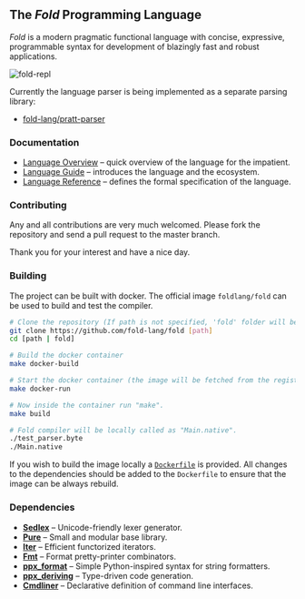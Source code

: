 ## The _Fold_ Programming Language

_Fold_ is a modern pragmatic functional language with concise, expressive, programmable syntax for development of blazingly fast and robust applications.

![fold-repl](https://github.com/fold-lang/pratt/raw/master/resources/screenshot-1.png)

Currently the language parser is being implemented as a separate parsing library:

- [fold-lang/pratt-parser](https://github.com/fold-lang/pratt-parser)


### Documentation

- [Language Overview](https://github.com/fold-lang/fold/wiki/Language-Overview) – quick overview of the language for the impatient.
- [Language Guide](https://github.com/fold-lang/fold/wiki/Language-Guide) – introduces the language and the ecosystem.
- [Language Reference](https://github.com/fold-lang/fold/wiki/Language-Reference) – defines the formal specification of the language.


### Contributing

Any and all contributions are very much welcomed. Please fork the repository and send a pull request to the master branch.

Thank you for your interest and have a nice day.


### Building

The project can be built with docker. The official image `foldlang/fold` can be used to build and test the compiler.

```bash
# Clone the repository (If path is not specified, 'fold' folder will be created in the current path)
git clone https://github.com/fold-lang/fold [path]
cd [path | fold]

# Build the docker container
make docker-build

# Start the docker container (the image will be fetched from the registry)
make docker-run

# Now inside the container run "make".
make build

# Fold compiler will be locally called as "Main.native".
./test_parser.byte
./Main.native
```

If you wish to build the image locally a [`Dockerfile`]() is provided. All
changes to the dependencies should be added to the `Dockerfile` to ensure that
the image can be always rebuild.


### Dependencies

- [**Sedlex**](https://github.com/alainfrisch/sedlex) – Unicode-friendly lexer generator.
- [**Pure**](https://github.com/rizo/pure) – Small and modular base library.
- [**Iter**](https://github.com/rizo/pure) – Efficient functorized iterators.
- [**Fmt**](https://github.com/dbuenzli/fmt) – Format pretty-printer combinators.
- [**ppx_format**](https://github.com/rizo/ppx_format) – Simple Python-inspired syntax for string formatters.
- [**ppx_deriving**](https://github.com/whitequark/ppx_deriving) – Type-driven code generation.
- [**Cmdliner**](https://github.com/dbuenzli/cmdliner) – Declarative definition of command line interfaces.

